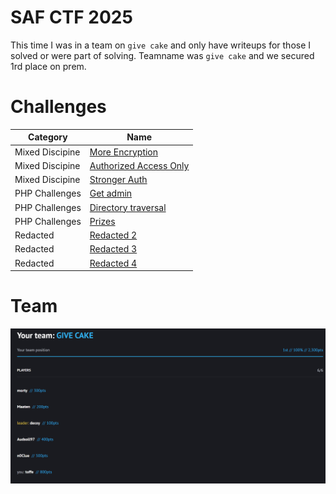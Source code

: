 # SAF CTF 2025

This time I was in a team on `give cake` and only have writeups for those I solved or were part of solving. Teamname was `give cake` and we secured 1rd place on prem.

# Challenges

| **Category**      | **Name**                                                         |
|-------------------|------------------------------------------------------------------|
| Mixed Discipine   | [More Encryption](./crypto-more-encryption/)                     |
| Mixed Discipine   | [Authorized Access Only](./pwn-authorized-access-only/)          |
| Mixed Discipine   | [Stronger Auth](./pwn-stronger-auth/)                            |
| PHP Challenges    | [Get admin](./PHP%20Challenges/Get%20admin/)                     |
| PHP Challenges    | [Directory traversal](./PHP%20Challenges/Directory%20traversal/) |
| PHP Challenges    | [Prizes](./PHP%20Challenges/Prizes/)                             |
| Redacted          | [Redacted 2](./Redacted/Redacted%202/)                           |
| Redacted          | [Redacted 3](./Redacted/Redacted%203/)                           |
| Redacted          | [Redacted 4](./Redacted/Redacted%204/)                           |

# Team 

![Alt text](team.png)